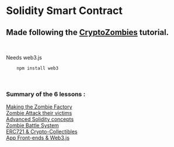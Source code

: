 
# Solidity Smart Contract

## Made following the [CryptoZombies](https://cryptozombies.io/en/solidity) tutorial. 
</br>

Needs web3.js
```
    npm install web3   
```
</br>

### Summary of the 6 lessons : 

[Making the Zombie Factory](./Lessons/Making_the_Zombie_Factory.md)
</br>
[Zombie Attack their victims](./Lessons/Zombie_Attack_their_victims.md)
</br>
[Advanced Solidity concepts](Advanced_Solidity_concepts.md)
</br>
[Zombie Battle System](Zombie_Battle_System.md)
</br>
[ERC721 & Crypto-Collectibles](ERC721_&_Crypto-Collectibles.md)
</br>
[App Front-ends & Web3.js](App_Front-ends_&_Web3.js.md)
